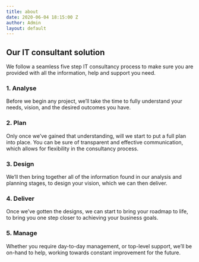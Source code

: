 ```yaml
---
title: about
date: 2020-06-04 18:15:00 Z
author: Admin
layout: default
---
```


<h2>Our IT consultant solution</h2>

<p>We follow a seamless five step IT consultancy process to make sure you are provided with all the information, help and support you need.</p>

<h3>1. Analyse</h3>

<p>Before we begin any project, we’ll take the time to fully understand your needs, vision, and the desired outcomes you have.</p>

<h3>2. Plan</h3>

<p>Only once we’ve gained that understanding, will we start to put a full plan into place. You can be sure of transparent and effective communication, which allows for flexibility in the consultancy process.</p>

<h3>3. Design</h3>

<p>We’ll then bring together all of the information found in our analysis and planning stages, to design your vision, which we can then deliver.</p>

<h3>4. Deliver</h3>

<p>Once we’ve gotten the designs, we can start to bring your roadmap to life, to bring you one step closer to achieving your business goals.</p>

<h3>5. Manage</h3>

<p>Whether you require day-to-day management, or top-level support, we’ll be on-hand to help, working towards constant improvement for the future.</p>
